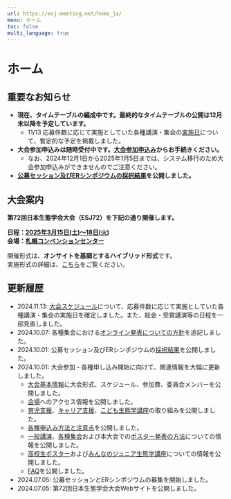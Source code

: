 ```yaml
---
url: https://esj-meeting.net/home_ja/
menu: ホーム
toc: false
multi_language: true
---
```


# ホーム

## 重要なお知らせ
- **現在、タイムテーブルの編成中です。最終的なタイムテーブルの公開は12月末以降を予定しています。**
	- 11/13 応募件数に応じて実施としていた各種講演・集会の[実施日](basic_information_ja#スケジュール)について、暫定的な予定を掲載しました。
- **大会参加申込みは随時受付中です。[大会参加申込み](regist_information_ja#大会参加申込み)からお手続きください。**
	- なお、2024年12月1日から2025年1月5日までは、システム移行のため大会参加申込みができませんのでご注意ください。
- **[公募セッション及びERシンポジウムの採択結果](schedule_session_ja)を公開しました。**

## 大会案内

**第72回日本生態学会大会（ESJ72）を下記の通り開催します。**

**日程：[2025年3月15日(土)〜18日(火)](basic_information_ja#スケジュール)**\
**会場：[札幌コンベンションセンター](venue_ja)**

開催形式は、**オンサイトを基調とするハイブリッド形式**です。\
実施形式の詳細は、[こちら](basic_information_ja#大会形式)をご覧ください。

## 更新履歴
-	2024.11.13: [大会スケジュール](basic_information_ja#スケジュール)について、応募件数に応じて実施としていた各種講演・集会の実施日を確定しました。また、総会・受賞講演等の日程を一部見直しました。
-	2024.10.07: 各種集会における[オンライン発表についての方針](regist_session_ja#オンライン対応について)を追記しました。
-	2024.10.01: 公募セッション及びERシンポジウムの[採択結果](schedule_session_ja)を公開しました。
-	2024.10.01: 大会参加・各種申し込み開始に向けて、関連情報を大幅に更新しました。
	- [大会基本情報](basic_information_ja)に大会形式、スケジュール、参加費、委員会メンバーを公開しました。
	- [会場](venue_ja)へのアクセス情報を公開しました。
	- [育児支援](childcare_ja)、[キャリア支援](career_ja)、[こども生態学講座](children_ja)の取り組みを公開しました。
	- [各種申込み方法と注意点](regist_information_ja)を公開しました。
	- [一般講演](regist_oral_poster_ja)、[各種集会](regist_session_ja)および本大会での[ポスター発表の方法](for_presentation_ja)についての情報を公開しました。
	- [高校生ポスター](high_school_student_ja#高校生ポスター)および[みんなのジュニア生態学講座](high_school_student_ja#みんなのジュニア生態学講座)についての情報を公開しました。
	- [FAQ](faq_ja)を公開しました。
-   2024.07.05: 公募セッションとERシンポジウムの募集を開始しました。
-   2024.07.05: 第72回日本生態学会大会Webサイトを公開しました。

